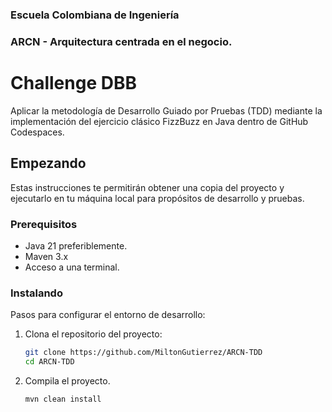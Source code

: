 ### Escuela Colombiana de Ingeniería

### ARCN - Arquitectura centrada en el negocio.

#  Challenge DBB

Aplicar la metodología de Desarrollo Guiado por Pruebas (TDD) mediante la implementación del ejercicio clásico FizzBuzz en Java dentro de GitHub Codespaces.

## Empezando

Estas instrucciones te permitirán obtener una copia del proyecto y ejecutarlo en tu máquina local para propósitos de desarrollo y pruebas.

### Prerequisitos

- Java 21 preferiblemente.
- Maven 3.x
- Acceso a una terminal.

### Instalando

Pasos para configurar el entorno de desarrollo:

1. Clona el repositorio del proyecto:

   ```bash
   git clone https://github.com/MiltonGutierrez/ARCN-TDD
   cd ARCN-TDD
   ```
2. Compila el proyecto.

    ```bash
    mvn clean install
    ```
